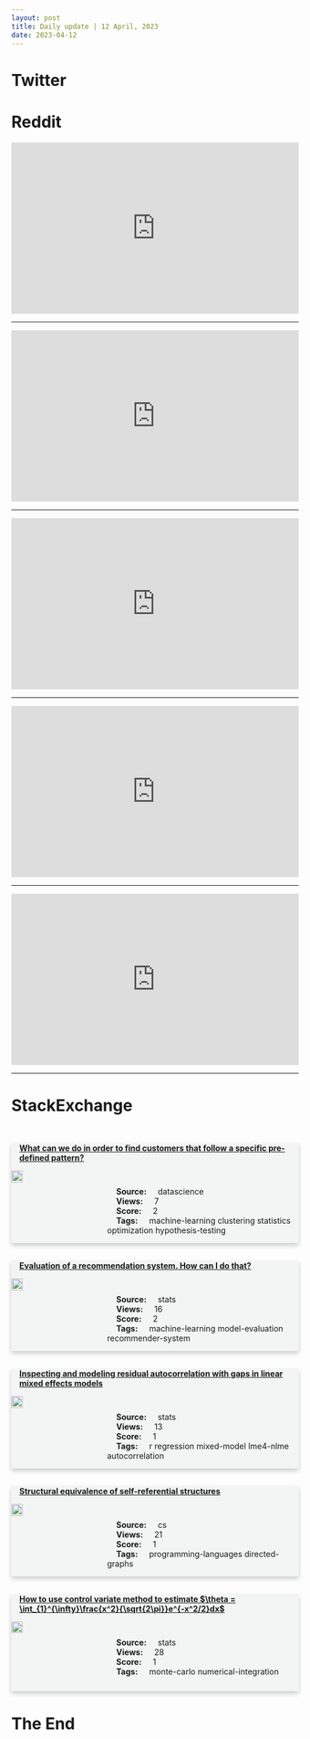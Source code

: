 ```yaml
---
layout: post
title: Daily update | 12 April, 2023
date: 2023-04-12
---
```


<script async src="https://platform.twitter.com/widgets.js" charset="utf-8"></script>


<script src='https://storage.ko-fi.com/cdn/scripts/overlay-widget.js'></script>
<script>
  kofiWidgetOverlay.draw('themldojo', {
    'type': 'floating-chat',
    'floating-chat.donateButton.text': 'Support me',
    'floating-chat.donateButton.background-color': '#f45d22',
    'floating-chat.donateButton.text-color': '#fff'
  });
</script>

# Twitter 

<blockquote class="twitter-tweet"><a href="https://twitter.com/_DefeatDesantis/status/1645608831060418560"></a></blockquote>

<blockquote class="twitter-tweet"><a href="https://twitter.com/MrChuckD/status/1645657371505577986"></a></blockquote>

<blockquote class="twitter-tweet"><a href="https://twitter.com/spectatorindex/status/1645686301503655936"></a></blockquote>

<blockquote class="twitter-tweet"><a href="https://twitter.com/OccupyDemocrats/status/1645620700231901184"></a></blockquote>

<blockquote class="twitter-tweet"><a href="https://twitter.com/omarsar0/status/1645788732652687362"></a></blockquote>

<blockquote class="twitter-tweet"><a href="https://twitter.com/OpenAI/status/1645837926683770881"></a></blockquote>

<blockquote class="twitter-tweet"><a href="https://twitter.com/stanfordnlp/status/1645682776702877696"></a></blockquote>

<blockquote class="twitter-tweet"><a href="https://twitter.com/stanfordnlp/status/1645683525222567936"></a></blockquote>

<blockquote class="twitter-tweet"><a href="https://twitter.com/ylecun/status/1645749436071460867"></a></blockquote>

<blockquote class="twitter-tweet"><a href="https://twitter.com/MetaAI/status/1645835862817800193"></a></blockquote>

# Reddit 

<iframe id="reddit-embed" src="https://www.redditmedia.com/r/datascience/comments/12i42p8/meme_monday?ref_source=embed&amp;ref=share&amp;embed=true" sandbox="allow-scripts allow-same-origin allow-popups" style="border: none;" height="300" width="100%" scrolling="yes"></iframe>
<hr style="width:100%;text-align:left;margin-left:0">
<iframe id="reddit-embed" src="https://www.redditmedia.com/r/MachineLearning/comments/12ig4qq/d_there_are_substantial_innovations_that?ref_source=embed&amp;ref=share&amp;embed=true" sandbox="allow-scripts allow-same-origin allow-popups" style="border: none;" height="300" width="100%" scrolling="yes"></iframe>
<hr style="width:100%;text-align:left;margin-left:0">
<iframe id="reddit-embed" src="https://www.redditmedia.com/r/dataengineering/comments/12iaaka/i_have_been_recently_promoted_to_data_architect?ref_source=embed&amp;ref=share&amp;embed=true" sandbox="allow-scripts allow-same-origin allow-popups" style="border: none;" height="300" width="100%" scrolling="yes"></iframe>
<hr style="width:100%;text-align:left;margin-left:0">
<iframe id="reddit-embed" src="https://www.redditmedia.com/r/datascience/comments/12i7s9n/this_poster_bothers_me_every_time_i_walk_past_it?ref_source=embed&amp;ref=share&amp;embed=true" sandbox="allow-scripts allow-same-origin allow-popups" style="border: none;" height="300" width="100%" scrolling="yes"></iframe>
<hr style="width:100%;text-align:left;margin-left:0">
<iframe id="reddit-embed" src="https://www.redditmedia.com/r/MachineLearning/comments/12id67f/d_an_application_that_jsonifys_openai_api?ref_source=embed&amp;ref=share&amp;embed=true" sandbox="allow-scripts allow-same-origin allow-popups" style="border: none;" height="300" width="100%" scrolling="yes"></iframe>
<hr style="width:100%;text-align:left;margin-left:0">

<style>
.card {
box-shadow: 0 4px 8px 0 rgba(0,0,0,0.2);
transition: 0.3s;
width: 100%;
background-color: #F3F4F4;
}
p{
    margin-left:  3em;
    padding-top: 1em;
}
.part2{
    display: grid;
    grid-template-columns: 1fr 3fr;
}
h4{
    margin: 1em;
}

.card:hover {
box-shadow: 0 8px 16px 0 rgba(0,0,0,0.2);
}
b {
padding: 2px 16px;
}
</style>
  
# StackExchange 


  <br>
  <div class="card">
  <h4><a href='https://datascience.stackexchange.com/questions/120852/what-can-we-do-in-order-to-find-customers-that-follow-a-specific-pre-defined-pat'>What can we do in order to find customers that follow a specific pre-defined pattern?</a></h4> 
  <div class="part2">
      <img src="https://cdn.sstatic.net/Sites/datascience/Img/apple-touch-icon@2.png?v=1c36463984b3" alt="Img missing!" style="width:40%">
      <p><b>Source:</b> datascience<br><b>Views:</b> 7<br><b>Score:</b> 2<br><b>Tags:</b> <span class="badge badge-dark">machine-learning</span> <span class="badge badge-dark">clustering</span> <span class="badge badge-dark">statistics</span> <span class="badge badge-dark">optimization</span> <span class="badge badge-dark">hypothesis-testing</span></p> 
  </div>
  </div>
      
  <br>
  <div class="card">
  <h4><a href='https://stats.stackexchange.com/questions/612585/evaluation-of-a-recommendation-system-how-can-i-do-that'>Evaluation of a recommendation system. How can I do that?</a></h4> 
  <div class="part2">
      <img src="https://cdn.sstatic.net/Sites/stats/Img/apple-touch-icon@2.png?v=344f57aa10cc" alt="Img missing!" style="width:40%">
      <p><b>Source:</b> stats<br><b>Views:</b> 16<br><b>Score:</b> 2<br><b>Tags:</b> <span class="badge badge-dark">machine-learning</span> <span class="badge badge-dark">model-evaluation</span> <span class="badge badge-dark">recommender-system</span></p> 
  </div>
  </div>
      
  <br>
  <div class="card">
  <h4><a href='https://stats.stackexchange.com/questions/612589/inspecting-and-modeling-residual-autocorrelation-with-gaps-in-linear-mixed-effec'>Inspecting and modeling residual autocorrelation with gaps in linear mixed effects models</a></h4> 
  <div class="part2">
      <img src="https://cdn.sstatic.net/Sites/stats/Img/apple-touch-icon@2.png?v=344f57aa10cc" alt="Img missing!" style="width:40%">
      <p><b>Source:</b> stats<br><b>Views:</b> 13<br><b>Score:</b> 1<br><b>Tags:</b> <span class="badge badge-dark">r</span> <span class="badge badge-dark">regression</span> <span class="badge badge-dark">mixed-model</span> <span class="badge badge-dark">lme4-nlme</span> <span class="badge badge-dark">autocorrelation</span></p> 
  </div>
  </div>
      
  <br>
  <div class="card">
  <h4><a href='https://cs.stackexchange.com/questions/159595/structural-equivalence-of-self-referential-structures'>Structural equivalence of self-referential structures</a></h4> 
  <div class="part2">
      <img src="https://cdn.sstatic.net/Sites/cs/Img/apple-touch-icon@2.png?v=324a3e0c2b03" alt="Img missing!" style="width:40%">
      <p><b>Source:</b> cs<br><b>Views:</b> 21<br><b>Score:</b> 1<br><b>Tags:</b> <span class="badge badge-dark">programming-languages</span> <span class="badge badge-dark">directed-graphs</span></p> 
  </div>
  </div>
      
  <br>
  <div class="card">
  <h4><a href='https://stats.stackexchange.com/questions/612547/how-to-use-control-variate-method-to-estimate-theta-int-1-infty-fracx'>How to use control variate method to estimate $\theta = \int_{1}^{\infty}\frac{x^2}{\sqrt{2\pi}}e^{-x^2/2}dx$</a></h4> 
  <div class="part2">
      <img src="https://cdn.sstatic.net/Sites/stats/Img/apple-touch-icon@2.png?v=344f57aa10cc" alt="Img missing!" style="width:40%">
      <p><b>Source:</b> stats<br><b>Views:</b> 28<br><b>Score:</b> 1<br><b>Tags:</b> <span class="badge badge-dark">monte-carlo</span> <span class="badge badge-dark">numerical-integration</span></p> 
  </div>
  </div>
      
# The End